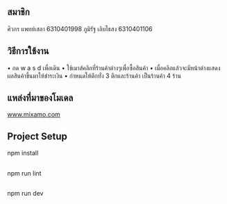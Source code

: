 ## สมาชิก
ศิวกร แพทย์เสลา 6310401998
ภูมิรัฐ เลิบไธสง 6310401106

## วิธีการใช้งาน
• กด w a s d เพื่อเดิน
• ใช้เมาส์คลิกที่ร้านค้าต่างๆเพื่อซื้อสินค้า
• เมื่อคลิกแล้วจะมีหน้าต่างแสดงผลสินค้าขึ้นมาให้ชำระเงิน
• กำหนดให้ตึกทั่ง 3 ตึกและร้านค้า เป็นร้านค้า 4 ร้าน

## แหล่งที่มาของโมเดล
www.mixamo.com

## Project Setup
npm install 
## 
npm run lint 
## 
npm run dev 
